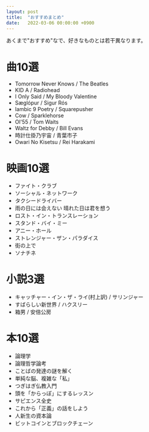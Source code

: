```yaml
---
layout: post
title:  "おすすめまとめ"
date:   2022-03-06 00:00:00 +0900
---
```

あくまで"おすすめ"なで、好きなものとは若干異なります。 
# 曲10選
- Tomorrow Never Knows / The Beatles
- KID A / Radiohead
- I Only Said / My Bloody Valentine
- Sæglópur / Sigur Rós
- Iambic 9 Poetry / Squarepusher
- Cow / Sparklehorse
- Ol'55 / Tom Waits
- Waltz for Debby / Bill Evans
- 時計仕掛乃宇宙 / 青葉市子
- Owari No Kisetsu / Rei Harakami 

# 映画10選
- ファイト・クラブ
- ソーシャル・ネットワーク
- タクシードライバー
- 雨の日には会えない 晴れた日は君を想う
- ロスト・イン・トランスレーション
- スタンド・バイ・ミー
- アニー・ホール
- ストレンジャー・ザン・パラダイス
- 街の上で
- ソナチネ 

# 小説3選
- キャッチャー・イン・ザ・ライ(村上訳) / サリンジャー
- すばらしい新世界 / ハクスリー
- 箱男 / 安倍公房 

# 本10選
- 論理学
- 論理哲学論考
- ことばの発達の謎を解く
- 単純な脳、複雑な「私」
- つぎはぎ仏教入門
- 頭を「からっぽ」にするレッスン
- サピエンス全史
- これから「正義」の話をしよう
- 人新生の資本論
- ビットコインとブロックチェーン 